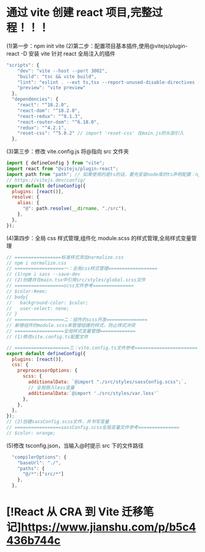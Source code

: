 # 通过 vite 创建 react 项目,完整过程！！！

(1)第一步：npm init vite
(2)第二步：配置项目基本插件,使用@vitejs/plugin-react -D 安装 vite 针对 react 全局注入的插件

```js
"scripts": {
    "dev": "vite --host --port 3002",
    "build": "tsc && vite build",
    "lint": "eslint . --ext ts,tsx --report-unused-disable-directives --max-warnings 0",
    "preview": "vite preview"
  },
  "dependencies": {
    "react": "^18.2.0",
    "react-dom": "^18.2.0",
    "react-redux": "^8.1.3",
    "react-router-dom": "^6.18.0",
    "redux": "^4.2.1",
    "reset-css": "^5.0.2" // import 'reset-css' 在main.js的头部引入
  },
```

(3)第三步：修改 vite.config.js 将@指向 src 文件夹

```js
import { defineConfig } from "vite";
import react from "@vitejs/plugin-react";
import path from "path"; // 如果使用的是ts的话，要先安装node库的ts声明配置：npm i -D @types/node
// https://vitejs.dev/config/
export default defineConfig({
  plugins: [react()],
  resolve: {
    alias: {
      "@": path.resolve(__dirname, "./src"),
    },
  },
});
```

(4)第四步：全局 css 样式管理,组件化 module.scss 的样式管理,全局样式变量管理

```js
// =================标准样式添加normalize.css
// npm i normalize.css
// ==================一：全局css样式管理==================
// (1)npm i sass --save-dev
// (2)创建并在main.tsx中引用src/styles/global.scss文件
// ==================scss文件参考===============
// $color:#eee;
// body{
//   background-color: $color;
//   user-select: none;
// }
// ==================二：组件的scss开发===============
// 新增组件的module.scss来管理组建的样式，防止样式冲突
// ==================全局样式变量管理=============
// (1)修改vite.config.ts配置文件

// ====================三：vite.config.ts文件参考=======================
export default defineConfig({
  plugins: [react()],
  css: {
    preprocessorOptions: {
      scss: {
        additionalData: `@import "./src/styles/sassConfig.scss";`,
        // 全局倒入less变量
        additionalData:`@import './src/styles/var.less'`
      },
    },
  },
});
// (2)创建sassConfig.scss文件，并书写变量
// =================sassConfig.scss全局变量文件参考===============
// $color: orange;
```

(5)修改 tsconfig.json，当输入@时提示 src 下的文件路径

```js
  "compilerOptions": {
    "baseUrl": "./",
    "paths": {
      "@/*":["src/*"]
    },
  },
```

# [!React 从 CRA 到 Vite 迁移笔记]https://www.jianshu.com/p/b5c4436b744c
